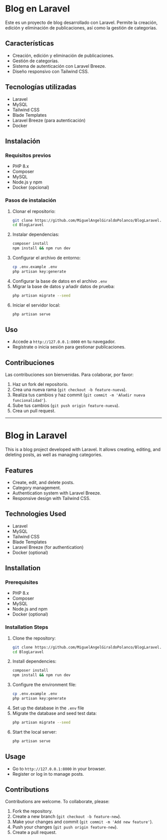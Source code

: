 # Blog en Laravel

Este es un proyecto de blog desarrollado con Laravel. Permite la creación, edición y eliminación de publicaciones, así como la gestión de categorías.

## Características
- Creación, edición y eliminación de publicaciones.
- Gestión de categorías.
- Sistema de autenticación con Laravel Breeze.
- Diseño responsivo con Tailwind CSS.

## Tecnologías utilizadas
- Laravel
- MySQL
- Tailwind CSS
- Blade Templates
- Laravel Breeze (para autenticación)
- Docker 

## Instalación

### Requisitos previos
- PHP 8.x
- Composer
- MySQL
- Node.js y npm
- Docker (opcional)

### Pasos de instalación
1. Clonar el repositorio:
   ```bash
   git clone https://github.com/MiguelAngelGiraldoPolanco/BlogLaravel.git
   cd BlogLaravel
   ```
2. Instalar dependencias:
   ```bash
   composer install
   npm install && npm run dev
   ```
3. Configurar el archivo de entorno:
   ```bash
   cp .env.example .env
   php artisan key:generate
   ```
4. Configurar la base de datos en el archivo `.env`
5. Migrar la base de datos y añadir datos de prueba:
   ```bash
   php artisan migrate --seed
   ```
6. Iniciar el servidor local:
   ```bash
   php artisan serve
   ```

## Uso
- Accede a `http://127.0.0.1:8000` en tu navegador.
- Regístrate o inicia sesión para gestionar publicaciones.

## Contribuciones
Las contribuciones son bienvenidas. Para colaborar, por favor:
1. Haz un fork del repositorio.
2. Crea una nueva rama (`git checkout -b feature-nueva`).
3. Realiza tus cambios y haz commit (`git commit -m 'Añadir nueva funcionalidad'`).
4. Sube tus cambios (`git push origin feature-nueva`).
5. Crea un pull request.

---

# Blog in Laravel

This is a blog project developed with Laravel. It allows creating, editing, and deleting posts, as well as managing categories.

## Features
- Create, edit, and delete posts.
- Category management.
- Authentication system with Laravel Breeze.
- Responsive design with Tailwind CSS.

## Technologies Used
- Laravel
- MySQL
- Tailwind CSS
- Blade Templates
- Laravel Breeze (for authentication)
- Docker (optional)

## Installation

### Prerequisites
- PHP 8.x
- Composer
- MySQL
- Node.js and npm
- Docker (optional)

### Installation Steps
1. Clone the repository:
   ```bash
   git clone https://github.com/MiguelAngelGiraldoPolanco/BlogLaravel.git
   cd BlogLaravel
   ```
2. Install dependencies:
   ```bash
   composer install
   npm install && npm run dev
   ```
3. Configure the environment file:
   ```bash
   cp .env.example .env
   php artisan key:generate
   ```
4. Set up the database in the `.env` file
5. Migrate the database and seed test data:
   ```bash
   php artisan migrate --seed
   ```
6. Start the local server:
   ```bash
   php artisan serve
   ```

## Usage
- Go to `http://127.0.0.1:8000` in your browser.
- Register or log in to manage posts.

## Contributions
Contributions are welcome. To collaborate, please:
1. Fork the repository.
2. Create a new branch (`git checkout -b feature-new`).
3. Make your changes and commit (`git commit -m 'Add new feature'`).
4. Push your changes (`git push origin feature-new`).
5. Create a pull request.
